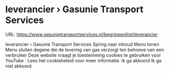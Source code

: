 # leverancier › Gasunie Transport Services

URL: https://www.gasunietransportservices.nl/begrippenlijst/leverancier

leverancier › Gasunie Transport Services
Spring naar inhoud
Menu tonen
Menu sluiten
degene die de
levering
van
gas
verzorgt ten behoeve van een
verbruiker
Deze website vraagt je toestemming cookies te gebruiken voor
YouTube
. Lees het
cookiebeleid
voor meer informatie.
Ik ga akkoord
Ik ga niet akkoord